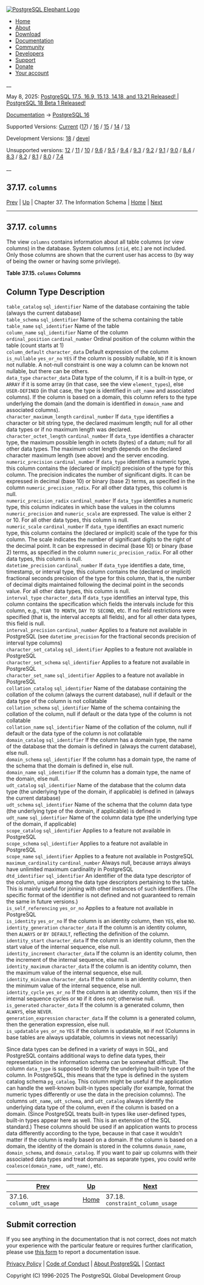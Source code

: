 [ ![PostgreSQL Elephant Logo](/media/img/about/press/elephant.png) ](/)

  * [Home](/ "Home")
  * [About](/about/ "About")
  * [Download](/download/ "Download")
  * [Documentation](/docs/ "Documentation")
  * [Community](/community/ "Community")
  * [Developers](/developer/ "Developers")
  * [Support](/support/ "Support")
  * [Donate](/about/donate/ "Donate")
  * [Your account](/account/ "Your account")

__

May 8, 2025: [ PostgreSQL 17.5, 16.9, 15.13, 14.18, and 13.21 Released! ](/about/news/postgresql-175-169-1513-1418-and-1321-released-3072/) | [ PostgreSQL 18 Beta 1 Released! ](/about/news/postgresql-18-beta-1-released-3070/)

[Documentation](/docs/ "Documentation") -> [PostgreSQL
16](/docs/16/index.html)

Supported Versions: [Current](/docs/current/infoschema-columns.html
"PostgreSQL 17 - 37.17. columns") ([17](/docs/17/infoschema-columns.html
"PostgreSQL 17 - 37.17. columns")) / [16](/docs/16/infoschema-columns.html
"PostgreSQL 16 - 37.17. columns") / [15](/docs/15/infoschema-columns.html
"PostgreSQL 15 - 37.17. columns") / [14](/docs/14/infoschema-columns.html
"PostgreSQL 14 - 37.17. columns") / [13](/docs/13/infoschema-columns.html
"PostgreSQL 13 - 37.17. columns")

Development Versions: [18](/docs/18/infoschema-columns.html "PostgreSQL 18 -
37.17. columns") / [devel](/docs/devel/infoschema-columns.html "PostgreSQL
devel - 37.17. columns")

Unsupported versions: [12](/docs/12/infoschema-columns.html "PostgreSQL 12 -
37.17. columns") / [11](/docs/11/infoschema-columns.html "PostgreSQL 11 -
37.17. columns") / [10](/docs/10/infoschema-columns.html "PostgreSQL 10 -
37.17. columns") / [9.6](/docs/9.6/infoschema-columns.html "PostgreSQL 9.6 -
37.17. columns") / [9.5](/docs/9.5/infoschema-columns.html "PostgreSQL 9.5 -
37.17. columns") / [9.4](/docs/9.4/infoschema-columns.html "PostgreSQL 9.4 -
37.17. columns") / [9.3](/docs/9.3/infoschema-columns.html "PostgreSQL 9.3 -
37.17. columns") / [9.2](/docs/9.2/infoschema-columns.html "PostgreSQL 9.2 -
37.17. columns") / [9.1](/docs/9.1/infoschema-columns.html "PostgreSQL 9.1 -
37.17. columns") / [9.0](/docs/9.0/infoschema-columns.html "PostgreSQL 9.0 -
37.17. columns") / [8.4](/docs/8.4/infoschema-columns.html "PostgreSQL 8.4 -
37.17. columns") / [8.3](/docs/8.3/infoschema-columns.html "PostgreSQL 8.3 -
37.17. columns") / [8.2](/docs/8.2/infoschema-columns.html "PostgreSQL 8.2 -
37.17. columns") / [8.1](/docs/8.1/infoschema-columns.html "PostgreSQL 8.1 -
37.17. columns") / [8.0](/docs/8.0/infoschema-columns.html "PostgreSQL 8.0 -
37.17. columns") / [7.4](/docs/7.4/infoschema-columns.html "PostgreSQL 7.4 -
37.17. columns")

__

37.17. `columns`  
---  
[Prev](infoschema-column-udt-usage.html "37.16. column_udt_usage")  | [Up](information-schema.html "Chapter 37. The Information Schema") | Chapter 37. The Information Schema | [Home](index.html "PostgreSQL 16.9 Documentation") |  [Next](infoschema-constraint-column-usage.html "37.18. constraint_column_usage")  
  
* * *

## 37.17. `columns` #

The view `columns` contains information about all table columns (or view
columns) in the database. System columns (`ctid`, etc.) are not included. Only
those columns are shown that the current user has access to (by way of being
the owner or having some privilege).

**Table  37.15. `columns` Columns**

Column Type Description  
---  
`table_catalog` `sql_identifier` Name of the database containing the table
(always the current database)  
`table_schema` `sql_identifier` Name of the schema containing the table  
`table_name` `sql_identifier` Name of the table  
`column_name` `sql_identifier` Name of the column  
`ordinal_position` `cardinal_number` Ordinal position of the column within the
table (count starts at 1)  
`column_default` `character_data` Default expression of the column  
`is_nullable` `yes_or_no` `YES` if the column is possibly nullable, `NO` if it
is known not nullable. A not-null constraint is one way a column can be known
not nullable, but there can be others.  
`data_type` `character_data` Data type of the column, if it is a built-in
type, or `ARRAY` if it is some array (in that case, see the view
`element_types`), else `USER-DEFINED` (in that case, the type is identified in
`udt_name` and associated columns). If the column is based on a domain, this
column refers to the type underlying the domain (and the domain is identified
in `domain_name` and associated columns).  
`character_maximum_length` `cardinal_number` If `data_type` identifies a
character or bit string type, the declared maximum length; null for all other
data types or if no maximum length was declared.  
`character_octet_length` `cardinal_number` If `data_type` identifies a
character type, the maximum possible length in octets (bytes) of a datum; null
for all other data types. The maximum octet length depends on the declared
character maximum length (see above) and the server encoding.  
`numeric_precision` `cardinal_number` If `data_type` identifies a numeric
type, this column contains the (declared or implicit) precision of the type
for this column. The precision indicates the number of significant digits. It
can be expressed in decimal (base 10) or binary (base 2) terms, as specified
in the column `numeric_precision_radix`. For all other data types, this column
is null.  
`numeric_precision_radix` `cardinal_number` If `data_type` identifies a
numeric type, this column indicates in which base the values in the columns
`numeric_precision` and `numeric_scale` are expressed. The value is either 2
or 10. For all other data types, this column is null.  
`numeric_scale` `cardinal_number` If `data_type` identifies an exact numeric
type, this column contains the (declared or implicit) scale of the type for
this column. The scale indicates the number of significant digits to the right
of the decimal point. It can be expressed in decimal (base 10) or binary (base
2) terms, as specified in the column `numeric_precision_radix`. For all other
data types, this column is null.  
`datetime_precision` `cardinal_number` If `data_type` identifies a date, time,
timestamp, or interval type, this column contains the (declared or implicit)
fractional seconds precision of the type for this column, that is, the number
of decimal digits maintained following the decimal point in the seconds value.
For all other data types, this column is null.  
`interval_type` `character_data` If `data_type` identifies an interval type,
this column contains the specification which fields the intervals include for
this column, e.g., `YEAR TO MONTH`, `DAY TO SECOND`, etc. If no field
restrictions were specified (that is, the interval accepts all fields), and
for all other data types, this field is null.  
`interval_precision` `cardinal_number` Applies to a feature not available in
PostgreSQL (see `datetime_precision` for the fractional seconds precision of
interval type columns)  
`character_set_catalog` `sql_identifier` Applies to a feature not available in
PostgreSQL  
`character_set_schema` `sql_identifier` Applies to a feature not available in
PostgreSQL  
`character_set_name` `sql_identifier` Applies to a feature not available in
PostgreSQL  
`collation_catalog` `sql_identifier` Name of the database containing the
collation of the column (always the current database), null if default or the
data type of the column is not collatable  
`collation_schema` `sql_identifier` Name of the schema containing the
collation of the column, null if default or the data type of the column is not
collatable  
`collation_name` `sql_identifier` Name of the collation of the column, null if
default or the data type of the column is not collatable  
`domain_catalog` `sql_identifier` If the column has a domain type, the name of
the database that the domain is defined in (always the current database), else
null.  
`domain_schema` `sql_identifier` If the column has a domain type, the name of
the schema that the domain is defined in, else null.  
`domain_name` `sql_identifier` If the column has a domain type, the name of
the domain, else null.  
`udt_catalog` `sql_identifier` Name of the database that the column data type
(the underlying type of the domain, if applicable) is defined in (always the
current database)  
`udt_schema` `sql_identifier` Name of the schema that the column data type
(the underlying type of the domain, if applicable) is defined in  
`udt_name` `sql_identifier` Name of the column data type (the underlying type
of the domain, if applicable)  
`scope_catalog` `sql_identifier` Applies to a feature not available in
PostgreSQL  
`scope_schema` `sql_identifier` Applies to a feature not available in
PostgreSQL  
`scope_name` `sql_identifier` Applies to a feature not available in PostgreSQL  
`maximum_cardinality` `cardinal_number` Always null, because arrays always
have unlimited maximum cardinality in PostgreSQL  
`dtd_identifier` `sql_identifier` An identifier of the data type descriptor of
the column, unique among the data type descriptors pertaining to the table.
This is mainly useful for joining with other instances of such identifiers.
(The specific format of the identifier is not defined and not guaranteed to
remain the same in future versions.)  
`is_self_referencing` `yes_or_no` Applies to a feature not available in
PostgreSQL  
`is_identity` `yes_or_no` If the column is an identity column, then `YES`,
else `NO`.  
`identity_generation` `character_data` If the column is an identity column,
then `ALWAYS` or `BY DEFAULT`, reflecting the definition of the column.  
`identity_start` `character_data` If the column is an identity column, then
the start value of the internal sequence, else null.  
`identity_increment` `character_data` If the column is an identity column,
then the increment of the internal sequence, else null.  
`identity_maximum` `character_data` If the column is an identity column, then
the maximum value of the internal sequence, else null.  
`identity_minimum` `character_data` If the column is an identity column, then
the minimum value of the internal sequence, else null.  
`identity_cycle` `yes_or_no` If the column is an identity column, then `YES`
if the internal sequence cycles or `NO` if it does not; otherwise null.  
`is_generated` `character_data` If the column is a generated column, then
`ALWAYS`, else `NEVER`.  
`generation_expression` `character_data` If the column is a generated column,
then the generation expression, else null.  
`is_updatable` `yes_or_no` `YES` if the column is updatable, `NO` if not
(Columns in base tables are always updatable, columns in views not
necessarily)  
  
  

Since data types can be defined in a variety of ways in SQL, and PostgreSQL
contains additional ways to define data types, their representation in the
information schema can be somewhat difficult. The column `data_type` is
supposed to identify the underlying built-in type of the column. In
PostgreSQL, this means that the type is defined in the system catalog schema
`pg_catalog`. This column might be useful if the application can handle the
well-known built-in types specially (for example, format the numeric types
differently or use the data in the precision columns). The columns `udt_name`,
`udt_schema`, and `udt_catalog` always identify the underlying data type of
the column, even if the column is based on a domain. (Since PostgreSQL treats
built-in types like user-defined types, built-in types appear here as well.
This is an extension of the SQL standard.) These columns should be used if an
application wants to process data differently according to the type, because
in that case it wouldn't matter if the column is really based on a domain. If
the column is based on a domain, the identity of the domain is stored in the
columns `domain_name`, `domain_schema`, and `domain_catalog`. If you want to
pair up columns with their associated data types and treat domains as separate
types, you could write `coalesce(domain_name, udt_name)`, etc.

* * *

[Prev](infoschema-column-udt-usage.html "37.16. column_udt_usage")  | [Up](information-schema.html "Chapter 37. The Information Schema") |  [Next](infoschema-constraint-column-usage.html "37.18. constraint_column_usage")  
---|---|---  
37.16. `column_udt_usage`  | [Home](index.html "PostgreSQL 16.9 Documentation") |  37.18. `constraint_column_usage`  
  
## Submit correction

If you see anything in the documentation that is not correct, does not match
your experience with the particular feature or requires further clarification,
please use [this form](/account/comments/new/16/infoschema-columns.html/) to
report a documentation issue.

[Privacy Policy](/about/privacypolicy) | [Code of Conduct](/about/policies/coc/) | [About PostgreSQL](/about/) | [Contact](/about/contact/)  

Copyright (C) 1996-2025 The PostgreSQL Global Development Group

